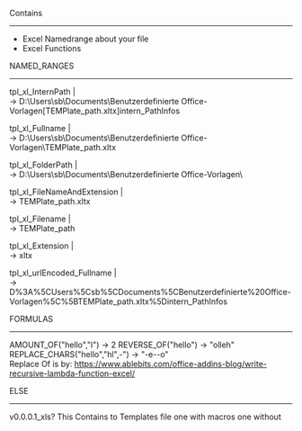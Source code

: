 Contains
________
+ Excel Namedrange about your file
+ Excel Functions 


NAMED_RANGES
____________
tpl_xl_InternPath              |  
  ->  D:\Users\sb\Documents\Benutzerdefinierte Office-Vorlagen\[TEMPlate_path.xltx]intern_PathInfos

tpl_xl_Fullname                |  
  ->  D:\Users\sb\Documents\Benutzerdefinierte Office-Vorlagen\TEMPlate_path.xltx

tpl_xl_FolderPath              |  
  ->  D:\Users\sb\Documents\Benutzerdefinierte Office-Vorlagen\

tpl_xl_FileNameAndExtension    |  
  ->  TEMPlate_path.xltx

tpl_xl_Filename                |  
  ->  TEMPlate_path

tpl_xl_Extension               |  
  ->  xltx

tpl_xl_urlEncoded_Fullname     |  
  ->  D%3A%5CUsers%5Csb%5CDocuments%5CBenutzerdefinierte%20Office-Vorlagen%5C%5BTEMPlate_path.xltx%5Dintern_PathInfos
  
FORMULAS
________
AMOUNT_OF("hello","l")            -> 2
REVERSE_OF("hello")             -> "olleh"
REPLACE_CHARS("hello","hl",-")  -> "-e--o"	
Replace Of is by: https://www.ablebits.com/office-addins-blog/write-recursive-lambda-function-excel/


ELSE
______
v0.0.0.1_xls?
This Contains to Templates file one with macros one without
